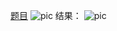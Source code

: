 [题目](https://leetcode.cn/problems/score-of-parentheses/description/)
![pic](img.png)
结果：
![pic](result.png)